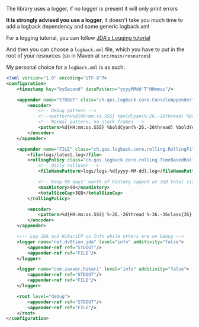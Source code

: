 The library uses a logger, if no logger is present it will only print errors

**It is strongly advised you use a logger**, it doesn't take you much time to add a logback dependency and some generic logback.xml

For a logging tutorial, you can follow [JDA's Logging tutorial](https://jda.wiki/setup/logging/)

And then you can choose a `logback.xml` file, which you have to put in the root of your resources (so in Maven at `src/main/resources`)

My personal choice for a `logback.xml` is as such:

```xml
<?xml version="1.0" encoding="UTF-8"?>
<configuration>
    <timestamp key="bySecond" datePattern="yyyyMMdd'T'HHmmss"/>

    <appender name="STDOUT" class="ch.qos.logback.core.ConsoleAppender">
        <encoder>
            <!-- Debug pattern -->
            <!--<pattern>%d{HH:mm:ss.SSS} %boldCyan(%-26.-26thread) %boldRed(%-36.-36class{36}) %boldRed(#%-24.-24method{24}) %boldRed(L%-5.-5line) %boldYellow(%-20.-20logger{0}) %highlight(%-6level) %msg%n%throwable</pattern>-->
            <!-- Normal pattern, no stack frames -->
            <pattern>%d{HH:mm:ss.SSS} %boldCyan(%-26.-26thread) %boldYellow(%-20.-20logger{0}) %highlight(%-6level) %msg%n%throwable</pattern>
        </encoder>
    </appender>

    <appender name="FILE" class="ch.qos.logback.core.rolling.RollingFileAppender">
        <file>logs/latest.log</file>
        <rollingPolicy class="ch.qos.logback.core.rolling.TimeBasedRollingPolicy">
            <!-- daily rollover -->
            <fileNamePattern>logs/logs-%d{yyyy-MM-dd}.log</fileNamePattern>

            <!-- keep 90 days' worth of history capped at 3GB total size -->
            <maxHistory>90</maxHistory>
            <totalSizeCap>3GB</totalSizeCap>
        </rollingPolicy>

        <encoder>
            <pattern>%d{HH:mm:ss.SSS} %-26.-26thread %-36.-36class{36} #%-24.-24method{24} L%-5.-5line %-20.-20logger{0} %-6level %msg%n%throwable</pattern>
        </encoder>
    </appender>

    <!-- Log JDA and HikariCP on Info while others are on Debug -->
    <logger name="net.dv8tion.jda" level="info" additivity="false">
        <appender-ref ref="STDOUT"/>
        <appender-ref ref="FILE"/>
    </logger>

    <logger name="com.zaxxer.hikari" level="info" additivity="false">
        <appender-ref ref="STDOUT"/>
        <appender-ref ref="FILE"/>
    </logger>

    <root level="debug">
        <appender-ref ref="STDOUT"/>
        <appender-ref ref="FILE"/>
    </root>
</configuration>
```
